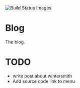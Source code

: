 <img title="Build Status Images" src="https://travis-ci.org/donleyp/www-psimer-net.svg">

# Blog

The blog.

# TODO

* write post about wintersmith
* Add source code link to menu

